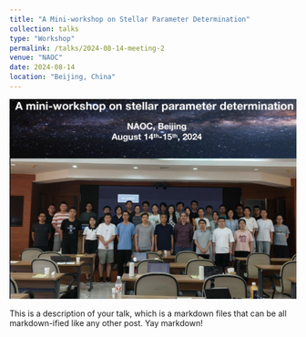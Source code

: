 ```yaml
---
title: "A Mini-workshop on Stellar Parameter Determination"
collection: talks
type: "Workshop"
permalink: /talks/2024-08-14-meeting-2
venue: "NAOC"
date: 2024-08-14
location: "Beijing, China"
---
```


![这是图片](../images/para.jpg "para")

This is a description of your talk, which is a markdown files that can be all markdown-ified like any other post. Yay markdown!
